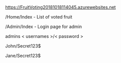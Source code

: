 https://FruitVoting20181018114045.azurewebsites.net

/Home/Index - List of voted fruit

/Admin/Index - Login page for admin
             

admins < usernames >/< password >

John/Secret123$

Jane/Secret123$  
 